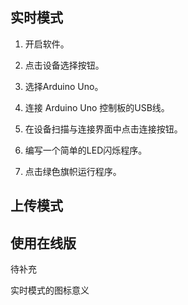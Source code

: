 ## 实时模式

1. 开启软件。

2. 点击设备选择按钮。

3. 选择Arduino Uno。

4. 连接 Arduino Uno 控制板的USB线。

5. 在设备扫描与连接界面中点击连接按钮。

6. 编写一个简单的LED闪烁程序。

7. 点击绿色旗帜运行程序。

## 上传模式

## 使用在线版

待补充

实时模式的图标意义